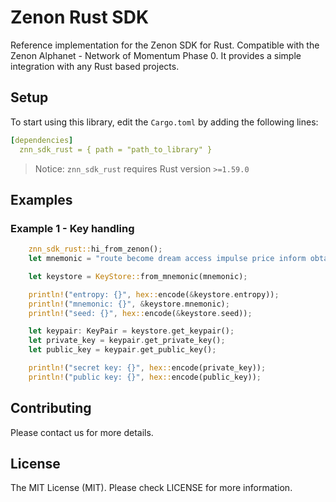 # Zenon Rust SDK

Reference implementation for the Zenon SDK for Rust. Compatible with the Zenon Alphanet - Network of Momentum Phase 0. It provides a simple integration with any Rust based projects.

## Setup

To start using this library, edit the `Cargo.toml` by adding the following lines:

```yaml
[dependencies]
  znn_sdk_rust = { path = "path_to_library" }
```

> Notice: `znn_sdk_rust` requires Rust version `>=1.59.0`

## Examples

### Example 1 - Key handling
```rust
    znn_sdk_rust::hi_from_zenon();
    let mnemonic = "route become dream access impulse price inform obtain engage ski believe awful absent pig thing vibrant possible exotic flee pepper marble rural fire fancy".to_string();

    let keystore = KeyStore::from_mnemonic(mnemonic);

    println!("entropy: {}", hex::encode(&keystore.entropy));
    println!("mnemonic: {}", &keystore.mnemonic);
    println!("seed: {}", hex::encode(&keystore.seed));

    let keypair: KeyPair = keystore.get_keypair();
    let private_key = keypair.get_private_key();
    let public_key = keypair.get_public_key();

    println!("secret key: {}", hex::encode(private_key));
    println!("public key: {}", hex::encode(public_key));
```


## Contributing

Please contact us for more details.

## License

The MIT License (MIT). Please check LICENSE for more information.
